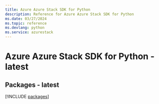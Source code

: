 ```yaml
---
title: Azure Azure Stack SDK for Python
description: Reference for Azure Azure Stack SDK for Python
ms.date: 03/27/2024
ms.topic: reference
ms.devlang: python
ms.service: azurestack
---
```

# Azure Azure Stack SDK for Python - latest
## Packages - latest
[!INCLUDE [packages](azure-stack-index.md)]